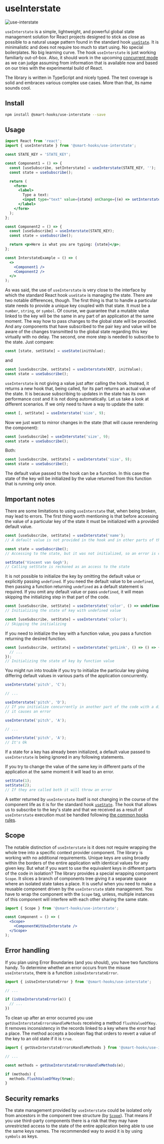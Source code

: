 # useInterstate

![use-interstate](use-interstate.png)

`useInterstate` is a simple, lightweight, and powerful global state management solution for React
projects designed to stick as close as possible to a natural usage pattern found in the standard
hook [`useState`](https://reactjs.org/docs/hooks-reference.html#usestate). It is minimalistic and
does not require too much to start using. No special boilerplates. No big learning curve. The hook
`useInterstate` is just working familiarly out-of-box. Also, it should work in the upcoming
[concurrent mode](https://reactjs.org/docs/concurrent-mode-intro.html) as we can judge assuming from
information that is available now and based on our tries with the experimental build of React.

The library is written in TypeScript and nicely typed. The test coverage is solid and embraces
various complex use cases. More than that, its name sounds cool.

## Install

```bash
npm install @smart-hooks/use-interstate --save
```

## Usage

```jsx
import React from 'react';
import { useInterstate } from '@smart-hooks/use-interstate';

const STATE_KEY = 'STATE_KEY';

const Component1 = () => {
  const [useSubscribe, setInterstate] = useInterstate(STATE_KEY, '');
  const state = useSubscribe();

  return (
    <form>
      <label>
        Type a text:
        <input type="text" value={state} onChange={(e) => setInterstate(e.target.value)} />
      </label>
    </form>
  );
};

const Component2 = () => {
  const [useSubscribe] = useInterstate(STATE_KEY);
  const state = useSubscribe();

  return <p>Here is what you are typing: {state}</p>;
};

const InterstateExample = () => (
  <>
    <Component1 />
    <Component2 />
  </>
);
```

As was said, the use of `useInterstate` is very close to the interface by which the standard React
hook `useState` is managing the state. There are two notable differences, though. The first thing is
that to handle a particular state needs to provide a unique key coupled with that state. It must be
a `number`, `string`, or `symbol`. Of course, we guarantee that a mutable value linked to the key
will be the same in any part of an application at the same moment. The way how to pass changes to
the global state will be provided. And any components that have subscribed to the pair key and value
will be aware of the changes transmitted to the global state regarding this key virtually with no
delay. The second, one more step is needed to subscribe to the state. Just compare:

```js
const [state, setState] = useState(initValue);
```

and

```js
const [useSubscribe, setState] = useInterstate(KEY, initValue);
const state = useSubscribe();
```

`useInterstate` is not giving a value just after calling the hook. Instead, it returns a new hook
that, being called, for its part returns an actual value of the state. It is because subscribing to
updates in the state has its own performance cost and it is not doing automatically. Let us take a
look at different scenarios. If we only need to have a way to update the sate:

```js
const [, setState] = useInterstate('size', 9);
```

Now we just want to mirror changes in the state (that will cause rerendering the component):

```js
const [useSubscribe] = useInterstate('size', 9);
const state = useSubscribe();
```

Both:

```js
const [useSubscribe, setState] = useInterstate('size', 9);
const state = useSubscribe();
```

The default value passed to the hook can be a function. In this case the state of the key will be
initialized by the value returned from this function that is running only once.

## Important notes

There are some limitations to using `useInterstate` that, when being broken, may lead to errors. The
first thing worth mentioning is that before accessing the value of a particular key of the state it
must be initialized with a provided default value.

```js
const [useSubscribe, setState] = useInterstate('name');
// A default value is not provided in the hook and in other parts of the code for this key

const state = useSubscribe();
// Accessing to the state, but it was not initialized, so an error is caused
```

```js
setState('Vincent van Gogh');
// Calling setState is reckoned as an access to the state
```

It is not possible to initialize the key by omitting the default value or explicitly passing
`undefined`. If you need the default value to be `undefined`, then passing a function returning
`undefined` as a default statement is required. If you omit any default value or pass `undefined`,
it will mean skipping the initializing step in that part of the code.

```js
const [useSubscribe, setState] = useInterstate('color', () => undefined);
// Initializing the state of key with undefined value

const [useSubscribe, setState] = useInterstate('color');
// Skipping the initializing
```

If you need to initialize the key with a function value, you pass a function returning the desired
function.

```js
const [useSubscribe, setState] = useInterstate('getLink', () => () => {
  // ...
});
// Initializing the state of key by function value
```

You might run into trouble if you try to initialize the particular key giving differing default
values in various parts of the application concurrently.

```js
useInterstate('pitch', 'C');

// ...

useInterstate('pitch', 'D');
// If you initialize concurrently in another part of the code with a different default value,
// it causes an error
```

```js
useInterstate('pitch', 'A');

// ...

useInterstate('pitch', 'A');
// It's Ok
```

If a state for a key has already been initialized, a default value passed to `useInterstate` is
being ignored in any following statements.

If you try to change the value of the same key in different parts of the application at the same
moment it will lead to an error.

```js
setState(1);
setState(2);
// If they are called both it will throw an error
```

A setter returned by `useInterstate` itself is not changing in the course of the component life as
it is for the standard hook [`useState`](https://reactjs.org/docs/hooks-reference.html#usestate).
The hook that allows us to subscribe to the key's state and that we received as a result of
`useInterstate` execution must be handled following [the common hooks
rules](https://reactjs.org/docs/hooks-rules.html).

## Scope

The notable distinction of `useInterstate` is it does not require wrapping the whole tree into a
specific context provider component. The library is working with no additional requirements. Unique
keys are using broadly within the borders of the entire application with identical values for any
given key. But what if you want to use the equivalent keys in different parts of the code in
isolation? The library provides a special wrapping component `Scope`. It slices a branch of
components tree giving it a separate space where an isolated state takes a place. It is useful when
you need to make a reusable component driven by the `useInterstate` state management. You have to
wrap the component with the `Scope` tag, unless, multiple instances of this component will interfere
with each other sharing the same state.

```jsx
import { Scope } from '@smart-hooks/use-interstate';

const Component = () => (
  <Scope>
    <ComponentWitUseInterstate />
  </Scope>
);
```

## Error handling

If you plan using Error Boundaries (and you should), you have two functions handy. To determine
whether an error occurs from the misuse `useInterstate`, there is a function `isUseInterstateError`.

```js
import { isUseInterstateError } from '@smart-hooks/use-interstate';

// ...

if (isUseInterstateError(e)) {
  // ...
})

```

To clean up after an error occurred you use `getUseInterstateErrorsHandleMethods` receiving a method
`flushValueOfKey`. It removes inconsistency in the records linked to a key where the error had a
place. The method accepts a boolean flag that orders to revert a value of the key to an old state if
it is `true`.

```js
import { getUseInterstateErrorsHandleMethods } from '@smart-hooks/use-interstate';

// ...

const methods = getUseInterstateErrorsHandleMethods(e);

if (methods) {
  methods.flushValueOfKey(true);
}
```

## Security remarks

The state management provided by `useInterstate` could be isolated only from ancestors in the
component tree structure (by [`Scope`](README.md#Scope)). That means if you use third-party
components there is a risk that they may have unrestricted access to the state of the entire
application being able to use the same keys names. The recommended way to avoid it is by using
`symbols` as keys.
